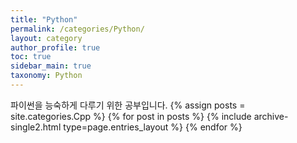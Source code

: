 ```yaml
---
title: "Python"
permalink: /categories/Python/
layout: category
author_profile: true
toc: true
sidebar_main: true
taxonomy: Python
---
```

파이썬을 능숙하게 다루기 위한 공부입니다.
{% assign posts = site.categories.Cpp %}
{% for post in posts %} {% include archive-single2.html type=page.entries_layout %} {% endfor %}